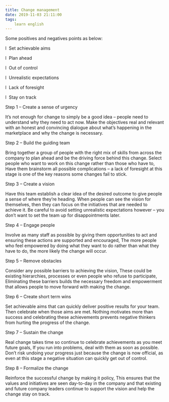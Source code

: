 ```yaml
---
title: Change management
date: 2019-11-03 21:11:00
tags:
    learn english
---
```

Some positives and negatives points as below:

l  Set
achievable aims

l  Plan
ahead

l  Out
of control

l  Unrealistic
expectations

l  Lack
of foresight

l  Stay
on track

Step 1 – Create a sense of urgency

It’s not enough
for change to simply be a good idea – people need to understand why they need
to act now. Make the objectives real and relevant with an honest and convincing
dialogue about what’s happening in the marketplace and why the change is
necessary.

Step 2 – Build the guiding team

Bring
together a group of people with the right mix of skills from across the company
to plan ahead and be the driving force behind this change. Select people who
want to work on this change rather than those who have to, Have them brainstorm
all possible complications – a lack of foresight at this stage is one of the
key reasons some changes fail to stick.

Step 3 – Create a vision

Have this
team establish a clear idea of the desired outcome to give people a sense of
where they’re heading. When people can see the vision for themselves, then they
can focus on the initiatives that are needed to achieve it. Be careful to avoid
setting unrealistic expectations however – you don’t want to set the team up
for disappointments later.

Step 4 – Engage people

Involve as
many staff as possible by giving them opportunities to act and ensuring these
actions are supported and encouraged, The more people who feel empowered by
doing what they want to do rather than what they have to do, the more likely
the change will occur.

Step 5 – Remove obstacles

Consider any
possible barriers to achieving the vision, These could be existing hierarchies,
processes or even people who refuse to participate, Eliminating these barriers
builds the necessary freedom and empowerment that allows people to move forward
with making the change.

Step 6 – Create short term wins

Set
achievable aims that can quickly deliver positive results for your team. Then
celebrate when those aims are met. Nothing motivates more than success and
celebrating these achievements prevents negative thinkers from hurting the
progress of the change.

Step 7 – Sustain the change

Real change
takes time so continue to celebrate achievements as you meet future goals, If
you run into problems, deal with them as soon as possible. Don’t risk undoing
your progress just because the change is now official, as even at this stage a
negative situation can quickly get out of control.

Step 8 – Formalize the change

Reinforce the
successful change by making it policy, This ensures that the values and
initiatives are seen day-to-day in the company and that existing and future
company leaders continue to support the vision and help the change stay on
track.